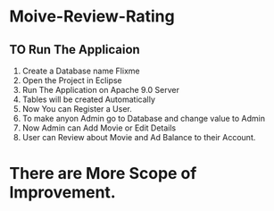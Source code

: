 # Moive-Review-Rating

## TO Run The Applicaion


1. Create a Database name Flixme
2. Open the Project in Eclipse
3. Run The Application on Apache 9.0 Server
4. Tables will be created Automatically 
5. Now You can Register a User.
6. To make anyon Admin go to Database and change value to Admin
7. Now Admin can Add Movie or Edit Details
8. User can Review about Movie and Ad Balance to their Account.

# There are More Scope of Improvement.



